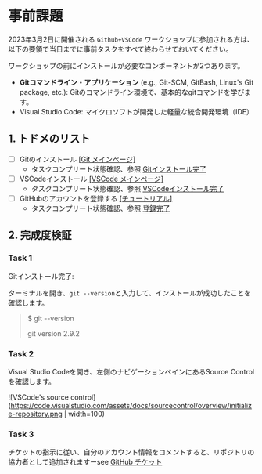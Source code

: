 # 事前課題

2023年3月2日に開催される `Github+VSCode` ワークショップに参加される方は、以下の要領で当日までに事前タスクをすべて終わらせておいてください。

ワークショップの前にインストールが必要なコンポーネントが2つあります。

- **Gitコマンドライン・アプリケーション** (e.g., Git-SCM, GitBash, Linux's Git package, etc.): Gitのコマンドライン環境で、基本的なgitコマンドを学びます。
- Visual Studio Code: マイクロソフトが開発した軽量な統合開発環境（IDE）

## 1. トドメのリスト

- [ ] Gitのインストール [[Git メインページ]](https://git-scm.com/book/en/v2/Getting-Started-Installing-Git)
  - タスクコンプリート状態確認、参照 [Gitインストール完了](#task-1)
- [ ] VSCodeインストール [[VSCode メインページ]](https://code.visualstudio.com/)
  - タスクコンプリート状態確認、参照 [VSCodeインストール完了](#task-2)
- [ ] GitHubのアカウントを登録する [[チュートリアル]](https://learn.microsoft.com/en-us/visualstudio/version-control/git-create-github-account?view=vs-2022)
  - タスクコンプリート状態確認、参照 [登録完了](#task-3)

## 2. 完成度検証

### Task 1

Gitインストール完了:

ターミナルを開き、`git --version`と入力して、インストールが成功したことを確認します。

> $ git --version
>
> git version 2.9.2

### Task 2

Visual Studio Codeを開き、左側のナビゲーションペインにあるSource Controlを確認します。

![VSCode's source control](https://code.visualstudio.com/assets/docs/sourcecontrol/overview/initialize-repository.png | width=100)

### Task 3

チケットの指示に従い、自分のアカウント情報をコメントすると、リポジトリの協力者として追加されますーsee [GitHub チケット](https://github.com/nguyenntt97/ais_workshop/issues/1)
